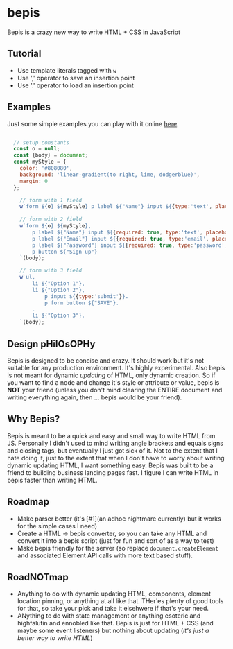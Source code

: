 # bepis

Bepis is a crazy new way to write HTML + CSS in JavaScript

## Tutorial

- Use template literals tagged with `w`
- Use ',' operator to save an insertion point
- Use '.' operator to load an insertion point

## Examples

Just some simple examples you can play with it online [here](JSFIDDLE).

```javascript

  // setup constants
  const o = null;
  const {body} = document;
  const myStyle = {
    color: '#808080',
    background: 'linear-gradient(to right, lime, dodgerblue)',
    margin: 0
  };

	// form with 1 field
	w`form ${o} ${myStyle} p label ${"Name"} input ${{type:'text', placeholder:'your name'}}`(body);
	
	// form with 2 field
	w`form ${o} ${myStyle}, 
		p label ${"Name"} input ${{required: true, type:'text', placeholder:'your name'}}.
		p label ${"Email"} input ${{required: true, type:'email', placeholder:'your email'}}.
		p label ${"Password"} input ${{required: true, type:'password', placeholder:'your password'}}.
		p button ${"Sign up"} 
	`(body);

	// form with 3 field
	w`ul, 
		li ${"Option 1"}, 
		li ${"Option 2"},
			p input ${{type:'submit'}}.
			p form button ${"SAVE"}.
		.
		li ${"Option 3"}.
	`(body);
```

## Design pHilOsOPHy

Bepis is designed to be concise and crazy. It should work but it's not suitable for any production environment. It's highly experimental.
Also bepis is not meant for dynamic *updating* of HTML, only dynamic creation. So if you want to find a node and change it's style or attribute or value, bepis is **NOT** your friend (unless you don't mind clearing the ENTIRE document and writing everything again, then ... bepis would be your friend).

## Why Bepis?

Bepis is meant to be a quick and easy and small way to write HTML from JS. Personally I didn't used to mind writing angle brackets and equals signs and closing tags, but eventually I just got sick of it. Not to the extent that I hate doing it, just to the extent that when I don't have to worry about writing dynamic updating HTML, I want something easy. Bepis was built to be a friend to building business landing pages fast. I figure I can write HTML in bepis faster than writing HTML.

## Roadmap

- Make parser better (it's [#1](an adhoc nightmare currently) but it works for the simple cases I need)
- Create a HTML -> bepis converter, so you can take any HTML and convert it into a bepis script (just for fun and sort of as a way to test)
- Make bepis friendly for the server (so replace `document.createElement` and associated Element API calls with more text based stuff).

## RoadNOTmap

- Anything to do with dynamic updating HTML, components, element location pinning, or anything at all like that. THer'es plenty of good tools for that, so take your pick and take it elsehwere if that's your need.
- ANything to do with state management or anything esoteric and highfalutin and ennobled like that. Bepis is just for HTML + CSS (and maybe some event listeners) but nothing about updating (*it's just a better way to write HTML*)


